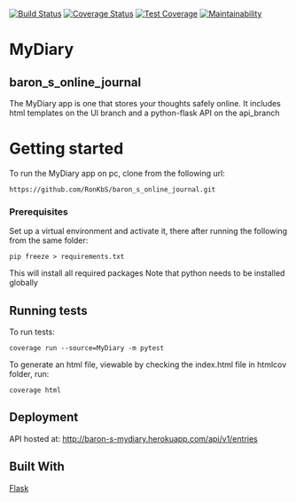 [![Build Status](https://travis-ci.com/RonKbS/baron_s_online_journal.svg?branch=api_feature)](https://travis-ci.com/RonKbS/baron_s_online_journal)
[![Coverage Status](https://coveralls.io/repos/github/RonKbS/baron_s_online_journal/badge.svg)](https://coveralls.io/github/RonKbS/baron_s_online_journal)
[![Test Coverage](https://api.codeclimate.com/v1/badges/a99a88d28ad37a79dbf6/test_coverage)](https://codeclimate.com/github/codeclimate/codeclimate/test_coverage)
[![Maintainability](https://api.codeclimate.com/v1/badges/8f742ab7eebfdcf3af26/maintainability)](https://codeclimate.com/github/RonKbS/baron_s_online_journal/maintainability)

# MyDiary

## baron_s_online_journal

The MyDiary app is one that stores your thoughts safely online. It includes html templates on the 
UI branch and a python-flask API on the api_branch

# Getting started

To run the MyDiary app on pc, clone from the following url:
````
https://github.com/RonKbS/baron_s_online_journal.git
````

### Prerequisites

Set up a virtual environment and activate it, there after running the following from the same folder:
````
pip freeze > requirements.txt
````
This will install all required packages
Note that python needs to be installed globally

## Running tests

To run tests:
```
coverage run --source=MyDiary -m pytest
```

To generate an html file, viewable by checking the index.html file in htmlcov folder, run:
```
coverage html

```

## Deployment

API hosted at:
http://baron-s-mydiary.herokuapp.com/api/v1/entries

## Built With

[Flask](http://flask.pocoo.org/docs/1.0/)
